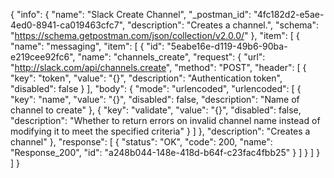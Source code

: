 {
  "info": {
    "name": "Slack Create Channel",
    "_postman_id": "4fc182d2-e5ae-4ed0-8941-ca019463cfc7",
    "description": "Creates a channel.",
    "schema": "https://schema.getpostman.com/json/collection/v2.0.0/"
  },
  "item": [
    {
      "name": "messaging",
      "item": [
        {
          "id": "5eabe16e-d119-49b6-90ba-e219cee92fc6",
          "name": "channels_create",
          "request": {
            "url": "http://slack.com/api/channels.create",
            "method": "POST",
            "header": [
              {
                "key": "token",
                "value": "{}",
                "description": "Authentication token",
                "disabled": false
              }
            ],
            "body": {
              "mode": "urlencoded",
              "urlencoded": [
                {
                  "key": "name",
                  "value": "{}",
                  "disabled": false,
                  "description": "Name of channel to create"
                },
                {
                  "key": "validate",
                  "value": "{}",
                  "disabled": false,
                  "description": "Whether to return errors on invalid channel name instead of modifying it to meet the specified criteria"
                }
              ]
            },
            "description": "Creates a channel"
          },
          "response": [
            {
              "status": "OK",
              "code": 200,
              "name": "Response_200",
              "id": "a248b044-148e-418d-b64f-c23fac4fbb25"
            }
          ]
        }
      ]
    }
  ]
}